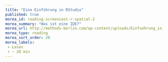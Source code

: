 ```yaml
---
title: "Eine Einführung in RStudio"
published: true
morea_id: reading-screencast-r-spatial-2
morea_summary: "Was ist eine IDE?"
morea_url: http://methods-berlin.com/wp-content/uploads/Einfuehrung_in_RStudio.html
morea_type: reading
morea_sort_order: 20
morea_labels:
 - Lesen 
 - ~ 20 min
---
```



